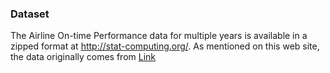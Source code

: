 ### Dataset
The Airline On-time Performance data for multiple years is available in a zipped format at http://stat-computing.org/. As mentioned on this web site, the data originally comes from [Link](http://www.transtats.bts.gov/OT_Delay/OT_DelayCause1.asp)
